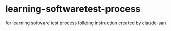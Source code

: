 # learning-softwaretest-process
for learning software test process folloing instruction created by claude-san
